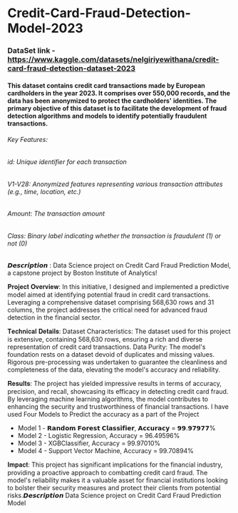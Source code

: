 # Credit-Card-Fraud-Detection-Model-2023
### DataSet link - https://www.kaggle.com/datasets/nelgiriyewithana/credit-card-fraud-detection-dataset-2023
#### This dataset contains credit card transactions made by European cardholders in the year 2023. It comprises over 550,000 records, and the data has been anonymized to protect the cardholders' identities. The primary objective of this dataset is to facilitate the development of fraud detection algorithms and models to identify potentially fraudulent transactions.
###### Key Features:
###### id: Unique identifier for each transaction
###### V1-V28: Anonymized features representing various transaction attributes (e.g., time, location, etc.)
###### Amount: The transaction amount
###### Class: Binary label indicating whether the transaction is fraudulent (1) or not (0)
𝘿𝙚𝙨𝙘𝙧𝙞𝙥𝙩𝙞𝙤𝙣 : Data Science project on Credit Card Fraud Prediction Model, a capstone project by Boston Institute of Analytics! 

𝐏𝐫𝐨𝐣𝐞𝐜𝐭 𝐎𝐯𝐞𝐫𝐯𝐢𝐞𝐰:
In this initiative, I designed and implemented a predictive model aimed at identifying potential fraud in credit card transactions. Leveraging a comprehensive dataset comprising 568,630 rows and 31 columns, the project addresses the critical need for advanced fraud detection in the financial sector.

𝐓𝐞𝐜𝐡𝐧𝐢𝐜𝐚𝐥 𝐃𝐞𝐭𝐚𝐢𝐥𝐬:
Dataset Characteristics: The dataset used for this project is extensive, containing 568,630 rows, ensuring a rich and diverse representation of credit card transactions.
Data Purity: The model's foundation rests on a dataset devoid of duplicates and missing values. Rigorous pre-processing was undertaken to guarantee the cleanliness and completeness of the data, elevating the model's accuracy and reliability.

𝐑𝐞𝐬𝐮𝐥𝐭𝐬:
The project has yielded impressive results in terms of accuracy, precision, and recall, showcasing its efficacy in detecting credit card fraud. By leveraging machine learning algorithms, the model contributes to enhancing the security and trustworthiness of financial transactions.
I have used Four Models to Predict the accuracy as a part of the Project
- Model 1 - 𝗥𝗮𝗻𝗱𝗼𝗺 𝗙𝗼𝗿𝗲𝘀𝘁 𝗖𝗹𝗮𝘀𝘀𝗶𝗳𝗶𝗲𝗿, 𝗔𝗰𝗰𝘂𝗿𝗮𝗰𝘆 = 𝟵𝟵.𝟵𝟳𝟵𝟳𝟳%
- Model 2 - Logistic Regression, Accuracy = 96.49596%
- Model 3 - XGBClassifier, Accuracy = 99.97010%
- Model 4 - Support Vector Machine, Accuracy = 99.70894%

𝐈𝐦𝐩𝐚𝐜𝐭:
This project has significant implications for the financial industry, providing a proactive approach to combatting credit card fraud. The model's reliability makes it a valuable asset for financial institutions looking to bolster their security measures and protect their clients from potential risks.𝘿𝙚𝙨𝙘𝙧𝙞𝙥𝙩𝙞𝙤𝙣 Data Science project on Credit Card Fraud Prediction Model
